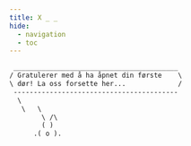 ```yaml
---
title: X _ _
hide:
  - navigation
  - toc
---
```


<style>

{% include "ahoquiz/style.css" %}

</style>

```txt
 _________________________________________
/ Gratulerer med å ha åpnet din første    \
\ dør! La oss forsette her...             /
 -----------------------------------------
  \
   \   \
        \ /\
        ( )
      .( o ).

```
